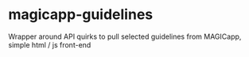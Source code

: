 # magicapp-guidelines
Wrapper around API quirks to pull selected guidelines from MAGICapp, simple html / js front-end

